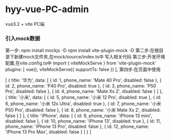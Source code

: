 # hyy-vue-PC-admin
vue3.2 + vite PC端

### 引入mock数据
第一步:
npm install mockjs -D
npm install vite-plugin-mock -D
第二步:在根目录下新建mock文件夹,在mock/source/index.ts中 写入相关代码
第三步:开发环境配置,在vite.config.ts中
import { viteMockServe } from 'vite-plugin-mock'
plugins: [
  vue(),
  viteMockServe({ supportTs: false })
],
第四步:在页面中使用

[
  {
    title: '华为',
    data: [
      {
        id: 1,
        phone_name: 'Mate 40 Pro',
        disabled: false
      },
      {
        id: 2,
        phone_name: 'P40 Pro',
        disabled: true
      },
      {
        id: 3,
        phone_name: 'P50 Pro',
        disabled: false
      },
      {
        id: 4,
        phone_name: 'Mate Xs 2',
        disabled: false
      }
    ]
  },
  {
    title: '小米',
    data: [
      {
        id: 5,
        phone_name: '小米 12 Pro',
        disabled: true
      },
      {
        id: 6,
        phone_name: '小米 12s Ultra',
        disabled: true
      },
      {
        id: 7,
        phone_name: '小米 P50 Pro',
        disabled: false
      },
      {
        id: 8,
        phone_name: '小米 Mate Xs 2',
        disabled: false
      }
    ]
  },
  {
    title: 'iPhone',
    data: [
      {
        id: 9,
        phone_name: 'iPhone 13 mini',
        disabled: false
      },
      {
        id: 10,
        phone_name: 'iPhone 13',
        disabled: true
      },
      {
        id: 11,
        phone_name: 'iPhone 13 Pro',
        disabled: false
      },
      {
        id: 12,
        phone_name: 'iPhone 13 Pro Max',
        disabled: false
      }
    ]
  }
]